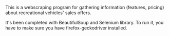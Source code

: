 This is a webscraping program for gathering information (features, pricing) about recreational vehicles' sales offers.

It's been completed with BeautifulSoup and Selenium library.
To run it, you have to make sure you have firefox-geckodriver installed.
